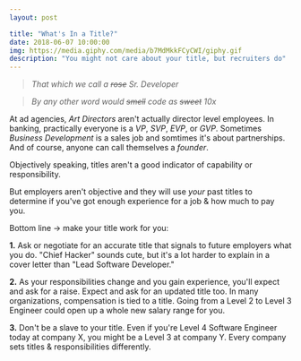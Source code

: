 ```yaml
---
layout: post

title: "What's In a Title?"
date: 2018-06-07 10:00:00
img: https://media.giphy.com/media/b7MdMkkFCyCWI/giphy.gif
description: "You might not care about your title, but recruiters do"
---
```


>_That which we call a ~~rose~~ Sr. Developer_

>_By any other word would ~~smell~~ code as ~~sweet~~ 10x_

At ad agencies, _Art Directors_ aren't actually director level employees. In banking, practically everyone is a _VP_, _SVP_, _EVP_, or _GVP_. Sometimes _Business Development_ is a sales job and somtimes it's about partnerships. And of course, anyone can call themselves a _founder_.

Objectively speaking, titles aren't a good indicator of capability or responsibility.

But employers aren't objective and they will use _your_ past titles to determine if you've got enough experience for a job & how much to pay you.

Bottom line → make your title work for you:

**1.** Ask or negotiate for an accurate title that signals to future employers what you do. "Chief Hacker" sounds cute, but it's a lot harder to explain in a cover letter than "Lead Software Developer."

**2.** As your responsibilities change and you gain experience, you'll expect and ask for a raise. Expect and ask for an updated title too. In many organizations, compensation is tied to a title. Going from a Level 2 to Level 3 Engineer could open up a whole new salary range for you.

**3.** Don't be a slave to your title. Even if you're Level 4 Software Engineer today at company X, you might be a Level 3 at company Y. Every company sets titles & responsibilities differently.